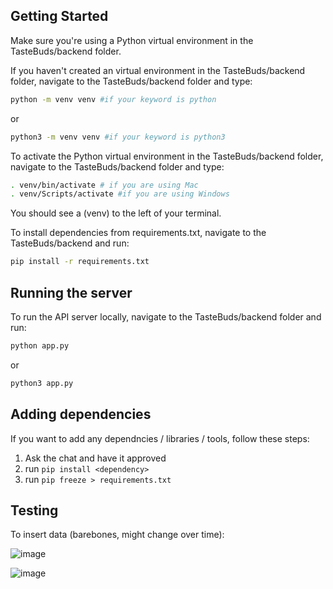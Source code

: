 ## Getting Started

Make sure you're using a Python virtual environment in the TasteBuds/backend folder. 

If you haven't created an virtual environment in the TasteBuds/backend folder, navigate to the TasteBuds/backend folder and type:

```bash
python -m venv venv #if your keyword is python
```

or 

```bash
python3 -m venv venv #if your keyword is python3
```

To activate the Python virtual environment in the TasteBuds/backend folder, navigate to the TasteBuds/backend folder and type:

```bash
. venv/bin/activate # if you are using Mac
. venv/Scripts/activate #if you are using Windows
```

You should see a (venv) to the left of your terminal.

To install dependencies from requirements.txt, navigate to the TasteBuds/backend and run:

```bash
pip install -r requirements.txt
```

## Running the server

To run the API server locally, navigate to the TasteBuds/backend folder and run: 

```bash
python app.py
```

or 

```bash
python3 app.py
```

## Adding dependencies

If you want to add any dependncies / libraries / tools, follow these steps:
1. Ask the chat and have it approved
2. run `pip install <dependency>`
3. run `pip freeze > requirements.txt`

## Testing

To insert data (barebones, might change over time):

![image](https://user-images.githubusercontent.com/82493352/232259892-04874c95-6189-438e-8061-b754428b317d.png)

![image](https://user-images.githubusercontent.com/82493352/232259907-5854815e-f3e8-4423-8f1d-cb2427b16515.png)

